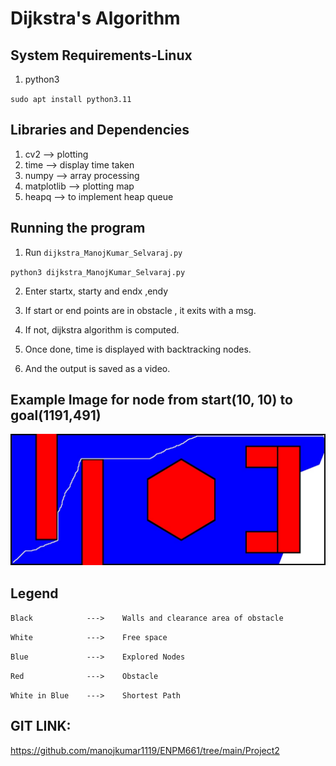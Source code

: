 # Dijkstra's Algorithm


## System Requirements-Linux

1. python3

`sudo apt install python3.11`

## Libraries and Dependencies

1. cv2        --> plotting
2. time       --> display time taken
3. numpy      --> array processing
4. matplotlib --> plotting map
5. heapq      --> to implement heap queue

## Running the program

1. Run `dijkstra_ManojKumar_Selvaraj.py`

`python3 dijkstra_ManojKumar_Selvaraj.py`

2. Enter startx, starty and endx ,endy

3. If start or end points are in obstacle , it exits with a msg.

4. If not, dijkstra algorithm is computed.

5. Once done, time is displayed with backtracking nodes.

6. And the output is saved as a video.

## Example Image for node from start(10, 10) to goal(1191,491)

![Dijkstra](./images/output.jpg)

## Legend
`Black            --->    Walls and clearance area of obstacle`

`White            --->    Free space`

`Blue             --->    Explored Nodes`

`Red              --->    Obstacle`

`White in Blue    --->    Shortest Path` 


## GIT LINK:

https://github.com/manojkumar1119/ENPM661/tree/main/Project2


